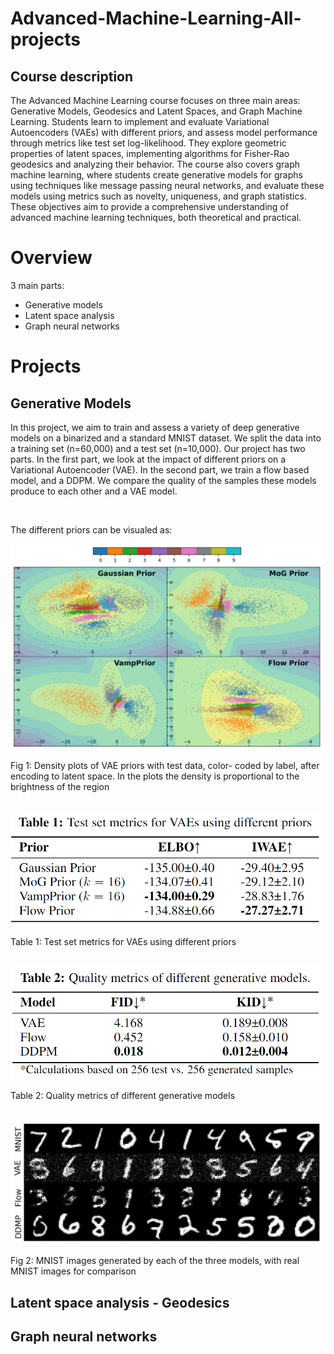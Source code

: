 # Advanced-Machine-Learning-All-projects

## Course description

The Advanced Machine Learning course focuses on three main areas: Generative Models, Geodesics and Latent Spaces, and Graph Machine Learning. Students learn to implement and evaluate Variational Autoencoders (VAEs) with different priors, and assess model performance through metrics like test set log-likelihood. They explore geometric properties of latent spaces, implementing algorithms for Fisher-Rao geodesics and analyzing their behavior. The course also covers graph machine learning, where students create generative models for graphs using techniques like message passing neural networks, and evaluate these models using metrics such as novelty, uniqueness, and graph statistics. These objectives aim to provide a comprehensive understanding of advanced machine learning techniques, both theoretical and practical.

# Overview

3 main parts:
- Generative models
- Latent space analysis
- Graph neural networks

# Projects

## Generative Models

In this project, we aim to train and assess a variety of deep generative models on a binarized and a standard MNIST
dataset. We split the data into a training set (n=60,000) and a test set (n=10,000). Our project has two parts. In the first
part, we look at the impact of different priors on a Variational Autoencoder (VAE). In the second part, we train a flow
based model, and a DDPM. We compare the quality of the samples these models produce to each other and a VAE model.

<br/>

The different priors can be visualed as:

<img src="https://github.com/Skroko/Advanced-Machine-Learning-All-projects/blob/main/imgs/withcbar.png" alt="P1T1" width="500"/>

Fig 1: Density plots of VAE priors with test data, color-
coded by label, after encoding to latent space. In the plots
the density is proportional to the brightness of the region

<br/>


<img src="https://github.com/Skroko/Advanced-Machine-Learning-All-projects/blob/main/imgs/P1-T1.png" alt="P1T1" width="500"/>

Table 1: Test set metrics for VAEs using different priors

<br/>

<img src="https://github.com/Skroko/Advanced-Machine-Learning-All-projects/blob/main/imgs/P1-T2.png" alt="P1T1" width="500"/>

Table 2: Quality metrics of different generative models

<br/>

<img src="https://github.com/Skroko/Advanced-Machine-Learning-All-projects/blob/main/imgs/PartB_samples.png" alt="P1T1" width="500"/>

Fig 2: MNIST images generated by each of the three models, with real MNIST images for comparison

## Latent space analysis - Geodesics



## Graph neural networks

